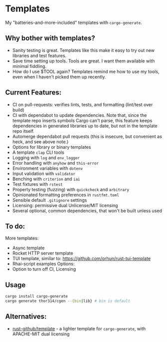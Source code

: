 # Templates
My "batteries-and-more-included" templates with `cargo-generate`.

## Why bother with templates? 
- Sanity testing is great. Templates like this make it easy to try out new libraries and test features. 
- Save time setting up tools. Tools are great. I want them available with minimal fiddling.
- How do I use $TOOL again? Templates remind me how to use my tools, even when I haven't picked them up recently.

## Current Features:
- CI on pull-requests: verifies lints, tests, and formatting (lint/test over build)
- CI with dependabot to update dependencies. Note that, since the template repo inserts symbols Cargo can't parse, this feature keeps dependencies in generated libraries up to date, but not in the template repo itself.
- Automerge dependabot pull requests (this is insecure, but convenient as heck, and see above note.)
- Options for library or binary templates
- A template `clap` CLI tools
- Logging with `log` and `env_logger`
- Error handling with `anyhow` and `this-error`
- Environment variables with `dotenv`
- Input validation with `validator`
- Benching with `criterion` and `iai`
- Test fixtures with `rstest`
- Property testing (fuzzing) with `quickcheck` and `arbitrary`
- Opinionated formatting preferences in `rustfmt.toml`
- Sensible default `.gitignore` settings
- Licensing: permissive dual Unlicense/MIT licensing
- Several optional, common dependencies, that won't be built unless used

## To do:
More templates:
- Async template
- Rocket HTTP server template
- TUI template, similar to: https://github.com/orhun/rust-tui-template
- Rhai-script examples
Options:
- Option to turn off CI, Licensing 

## Usage
```sh
cargo install cargo-generate
cargo generate thor314/cgen --{bin|lib} # bin is default
```

## Alternatives:
- [rust-github/template](https://github.com/rust-github/template) - a lighter template for `cargo-generate`, with APACHE-MIT dual licensing
